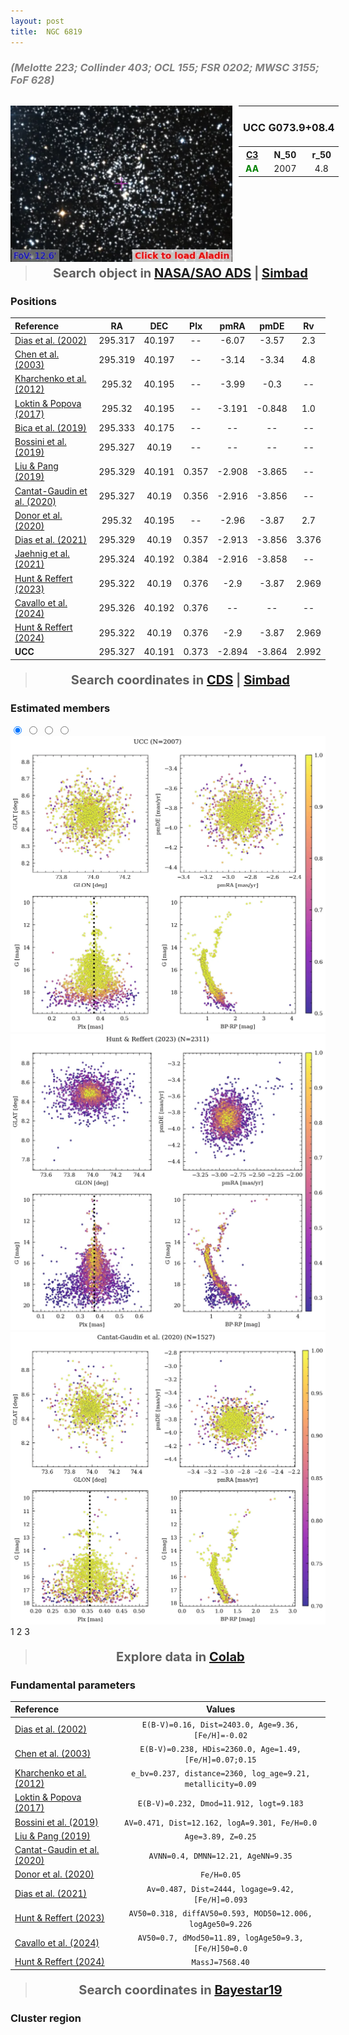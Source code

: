 ```yaml
---
layout: post
title:  NGC 6819
---
```

<h3><span style="color: #808080;"><i>(Melotte 223; Collinder 403; OCL 155; FSR 0202; MWSC 3155; FoF 628)</i></span></h3><div style="display: flex; justify-content: space-between; width:720px;height:250px">
<div style="text-align: center;">

<!-- Static image + data attributes for FOV and target -->
<img id="aladin_img"
     data-umami-event="aladin_load"
     src="https://raw.githubusercontent.com/ucc23/Q1P/main/plots/ngc6819_aladin.webp"
     alt="Click to load Aladin Lite" 
     style="width:355px;height:250px; cursor: pointer;"
     data-fov="0.16" 
     data-target="295.327 40.191"/>
<!-- Div to contain Aladin Lite viewer -->
<div id="aladin-lite-div" style="width:355px;height:250px;display:none;"></div>
<!-- Aladin Lite script (will be loaded after the image is clicked) -->
<script src="{{ site.baseurl }}/scripts/aladin_load.js"></script>

</div>
<!-- Left block -->

<table style="width:355px;height:250px;">
  <!-- Row 1 (title) -->
  <tr>
    <td colspan="5"><h3>UCC G073.9+08.4</h3></td>
  </tr>
  <!-- Row 2 -->
  <tr>
    <th style="text-align: center;"><a href="https://ucc.ar/faq#what-is-the-c3-parameter" title="Combined class">C3</a></th>
    <th style="text-align: center;"><div title="Stars with membership probability >50%">N_50</div></th>
    <th style="text-align: center;"><div title="Radius that contains half the members [arcmin]">r_50</div></th>
  </tr>
  <!-- Row 3 -->
  <tr>
    <td style="text-align: center;"><span style="color: green; font-weight: bold;">A</span><span style="color: green; font-weight: bold;">A</span></td>
    <td style="text-align: center;">2007</td>
    <td style="text-align: center;">4.8</td>
  </tr>
</table>
</div>

> <p style="text-align:center; font-weight: bold; font-size:20px">Search object in <a data-umami-event="nasa_search" href="https://ui.adsabs.harvard.edu/search/q=%20collection%3Aastronomy%20body%3A%22NGC%206819%22&sort=date%20desc%2C%20bibcode%20desc&p_=0" target="_blank">NASA/SAO ADS</a> | <a data-umami-event="simbad_search" href="https://simbad.cds.unistra.fr/simbad/sim-id-refs?Ident=ngc6819" target="_blank">Simbad</a></p>


### Positions

| Reference    | RA    | DEC   | Plx  | pmRA  | pmDE   |  Rv  |
| :---         | :---: | :---: | :---: | :---: | :---: | :---: |
|[Dias et al. (2002)](https://ui.adsabs.harvard.edu/abs/2002A%26A...389..871D) | 295.317 | 40.197 | -- | -6.07 | -3.57 | 2.3 |
|[Chen et al. (2003)](https://ui.adsabs.harvard.edu/abs/2003AJ....125.1397C) | 295.319 | 40.197 | -- | -3.14 | -3.34 | 4.8 |
|[Kharchenko et al. (2012)](https://ui.adsabs.harvard.edu/abs/2012A%26A...543A.156K) | 295.32 | 40.195 | -- | -3.99 | -0.3 | -- |
|[Loktin & Popova (2017)](https://ui.adsabs.harvard.edu/abs/2017AstBu..72..257L) | 295.32 | 40.195 | -- | -3.191 | -0.848 | 1.0 |
|[Bica et al. (2019)](https://ui.adsabs.harvard.edu/abs/2019AJ....157...12B) | 295.333 | 40.175 | -- | -- | -- | -- |
|[Bossini et al. (2019)](https://ui.adsabs.harvard.edu/abs/2019A%26A...623A.108B) | 295.327 | 40.19 | -- | -- | -- | -- |
|[Liu & Pang (2019)](https://ui.adsabs.harvard.edu/abs/2019ApJS..245...32L) | 295.329 | 40.191 | 0.357 | -2.908 | -3.865 | -- |
|[Cantat-Gaudin et al. (2020)](https://ui.adsabs.harvard.edu/abs/2020A%26A...640A...1C) | 295.327 | 40.19 | 0.356 | -2.916 | -3.856 | -- |
|[Donor et al. (2020)](https://ui.adsabs.harvard.edu/abs/2020AJ....159..199D) | 295.32 | 40.195 | -- | -2.96 | -3.87 | 2.7 |
|[Dias et al. (2021)](https://ui.adsabs.harvard.edu/abs/2021MNRAS.504..356D) | 295.329 | 40.19 | 0.357 | -2.913 | -3.856 | 3.376 |
|[Jaehnig et al. (2021)](https://ui.adsabs.harvard.edu/abs/2021ApJ...923..129J) | 295.324 | 40.192 | 0.384 | -2.916 | -3.858 | -- |
|[Hunt & Reffert (2023)](https://ui.adsabs.harvard.edu/abs/2023A%26A...673A.114H) | 295.322 | 40.19 | 0.376 | -2.9 | -3.87 | 2.969 |
|[Cavallo et al. (2024)](https://ui.adsabs.harvard.edu/abs/2024AJ....167...12C) | 295.326 | 40.192 | 0.376 | -- | -- | -- |
|[Hunt & Reffert (2024)](https://ui.adsabs.harvard.edu/abs/2024A%26A...686A..42H) | 295.322 | 40.19 | 0.376 | -2.9 | -3.87 | 2.969 |
| **UCC** |295.327 | 40.191 | 0.373 | -2.894 | -3.864 | 2.992 |

> <p style="text-align:center; font-weight: bold; font-size:20px">Search coordinates in <a data-umami-event="cds_coord_search" href="https://cdsportal.u-strasbg.fr/?target=295.327,+40.191" target="_blank">CDS</a> | <a data-umami-event="simbad_coord_search" href="https://simbad.cds.unistra.fr/mobile/object_list.html?coord=295.327%2040.191&output=json&radius=5&userEntry=ngc6819" target="_blank">Simbad</a></p>

### Estimated members

<div class="carousel">
<input type="radio" name="radio-btn" id="slide1" checked>
<input type="radio" name="radio-btn" id="slide1">
<input type="radio" name="radio-btn" id="slide2">
<input type="radio" name="radio-btn" id="slide3">
<div class="slides">
<div class="slide">
<a href="https://raw.githubusercontent.com/ucc23/Q1P/main/plots/UCC/ngc6819.webp" target="_blank">
<img src="https://raw.githubusercontent.com/ucc23/Q1P/main/plots/UCC/ngc6819.webp" alt="NGC 6819 UCC">
</a>
</div>
<div class="slide">
<a href="https://raw.githubusercontent.com/ucc23/Q1P/main/plots/HUNT23/ngc6819.webp" target="_blank">
<img src="https://raw.githubusercontent.com/ucc23/Q1P/main/plots/HUNT23/ngc6819.webp" alt="NGC 6819 HUNT23">
</a>
</div>
<div class="slide">
<a href="https://raw.githubusercontent.com/ucc23/Q1P/main/plots/CANTAT20/ngc6819.webp" target="_blank">
<img src="https://raw.githubusercontent.com/ucc23/Q1P/main/plots/CANTAT20/ngc6819.webp" alt="NGC 6819 CANTAT20">
</a>
</div>
</div>
<div class="indicators">
<label for="slide1">1</label>
<label for="slide2">2</label>
<label for="slide3">3</label>
</div>
</div>


> <p style="text-align:center; font-weight: bold; font-size:20px">Explore data in <a data-umami-event="colab" href="https://colab.research.google.com/github/ucc23/ucc/blob/main/assets/notebook.ipynb" target="_blank">Colab</a></p>


### Fundamental parameters

| Reference |  Values |
| :---      |  :---:  |
| [Dias et al. (2002)](https://ui.adsabs.harvard.edu/abs/2002A%26A...389..871D) | `E(B-V)=0.16, Dist=2403.0, Age=9.36, [Fe/H]=-0.02` |
| [Chen et al. (2003)](https://ui.adsabs.harvard.edu/abs/2003AJ....125.1397C) | `E(B-V)=0.238, HDis=2360.0, Age=1.49, [Fe/H]=0.07;0.15` |
| [Kharchenko et al. (2012)](https://ui.adsabs.harvard.edu/abs/2012A%26A...543A.156K) | `e_bv=0.237, distance=2360, log_age=9.21, metallicity=0.09` |
| [Loktin & Popova (2017)](https://ui.adsabs.harvard.edu/abs/2017AstBu..72..257L) | `E(B-V)=0.232, Dmod=11.912, logt=9.183` |
| [Bossini et al. (2019)](https://ui.adsabs.harvard.edu/abs/2019A%26A...623A.108B) | `AV=0.471, Dist=12.162, logA=9.301, Fe/H=0.0` |
| [Liu & Pang (2019)](https://ui.adsabs.harvard.edu/abs/2019ApJS..245...32L) | `Age=3.89, Z=0.25` |
| [Cantat-Gaudin et al. (2020)](https://ui.adsabs.harvard.edu/abs/2020A%26A...640A...1C) | `AVNN=0.4, DMNN=12.21, AgeNN=9.35` |
| [Donor et al. (2020)](https://ui.adsabs.harvard.edu/abs/2020AJ....159..199D) | `Fe/H=0.05` |
| [Dias et al. (2021)](https://ui.adsabs.harvard.edu/abs/2021MNRAS.504..356D) | `Av=0.487, Dist=2444, logage=9.42, [Fe/H]=0.093` |
| [Hunt & Reffert (2023)](https://ui.adsabs.harvard.edu/abs/2023A%26A...673A.114H) | `AV50=0.318, diffAV50=0.593, MOD50=12.006, logAge50=9.226` |
| [Cavallo et al. (2024)](https://ui.adsabs.harvard.edu/abs/2024AJ....167...12C) | `AV50=0.7, dMod50=11.89, logAge50=9.3, [Fe/H]50=0.0` |
| [Hunt & Reffert (2024)](https://ui.adsabs.harvard.edu/abs/2024A%26A...686A..42H) | `MassJ=7568.40` |

> <p style="text-align:center; font-weight: bold; font-size:20px">Search coordinates in <a data-umami-event="bayestar" href="http://argonaut.skymaps.info/query?lon=73.982%20&lat=8.482&coordsys=gal&mapname=bayestar2019" target="_blank">Bayestar19</a></p>


### Cluster region

<html lang="en">
  <body>
    <center>
    <div id="plot-params"
         data-oc-name="ngc6819"
         data-ra-center="295.33"
         data-dec-center="40.19"
         data-rad-deg="4.8"
         data-plx="0.373">
    </div>
    <div id="plot-container">
        <div id="plot"></div>
    </div>
    <script defer type="module" src="{{ site.baseurl }}/scripts/radec_scatter.js"></script>
    </center>
  </body>
</html>
<br>

